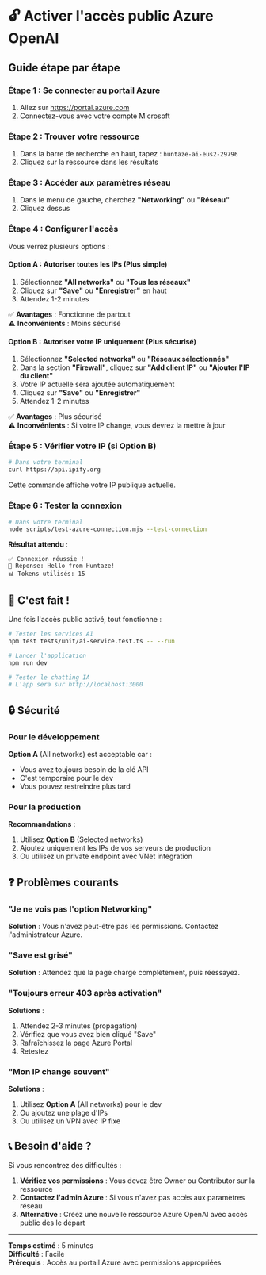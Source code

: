 # 🔓 Activer l'accès public Azure OpenAI

## Guide étape par étape

### Étape 1 : Se connecter au portail Azure

1. Allez sur https://portal.azure.com
2. Connectez-vous avec votre compte Microsoft

### Étape 2 : Trouver votre ressource

1. Dans la barre de recherche en haut, tapez : `huntaze-ai-eus2-29796`
2. Cliquez sur la ressource dans les résultats

### Étape 3 : Accéder aux paramètres réseau

1. Dans le menu de gauche, cherchez **"Networking"** ou **"Réseau"**
2. Cliquez dessus

### Étape 4 : Configurer l'accès

Vous verrez plusieurs options :

#### Option A : Autoriser toutes les IPs (Plus simple)

1. Sélectionnez **"All networks"** ou **"Tous les réseaux"**
2. Cliquez sur **"Save"** ou **"Enregistrer"** en haut
3. Attendez 1-2 minutes

✅ **Avantages** : Fonctionne de partout  
⚠️ **Inconvénients** : Moins sécurisé

#### Option B : Autoriser votre IP uniquement (Plus sécurisé)

1. Sélectionnez **"Selected networks"** ou **"Réseaux sélectionnés"**
2. Dans la section **"Firewall"**, cliquez sur **"Add client IP"** ou **"Ajouter l'IP du client"**
3. Votre IP actuelle sera ajoutée automatiquement
4. Cliquez sur **"Save"** ou **"Enregistrer"**
5. Attendez 1-2 minutes

✅ **Avantages** : Plus sécurisé  
⚠️ **Inconvénients** : Si votre IP change, vous devrez la mettre à jour

### Étape 5 : Vérifier votre IP (si Option B)

```bash
# Dans votre terminal
curl https://api.ipify.org
```

Cette commande affiche votre IP publique actuelle.

### Étape 6 : Tester la connexion

```bash
# Dans votre terminal
node scripts/test-azure-connection.mjs --test-connection
```

**Résultat attendu** :
```
✅ Connexion réussie !
📝 Réponse: Hello from Huntaze!
📊 Tokens utilisés: 15
```

## 🎉 C'est fait !

Une fois l'accès public activé, tout fonctionne :

```bash
# Tester les services AI
npm test tests/unit/ai-service.test.ts -- --run

# Lancer l'application
npm run dev

# Tester le chatting IA
# L'app sera sur http://localhost:3000
```

## 🔒 Sécurité

### Pour le développement

**Option A** (All networks) est acceptable car :
- Vous avez toujours besoin de la clé API
- C'est temporaire pour le dev
- Vous pouvez restreindre plus tard

### Pour la production

**Recommandations** :
1. Utilisez **Option B** (Selected networks)
2. Ajoutez uniquement les IPs de vos serveurs de production
3. Ou utilisez un private endpoint avec VNet integration

## ❓ Problèmes courants

### "Je ne vois pas l'option Networking"

**Solution** : Vous n'avez peut-être pas les permissions. Contactez l'administrateur Azure.

### "Save est grisé"

**Solution** : Attendez que la page charge complètement, puis réessayez.

### "Toujours erreur 403 après activation"

**Solutions** :
1. Attendez 2-3 minutes (propagation)
2. Vérifiez que vous avez bien cliqué "Save"
3. Rafraîchissez la page Azure Portal
4. Retestez

### "Mon IP change souvent"

**Solutions** :
1. Utilisez **Option A** (All networks) pour le dev
2. Ou ajoutez une plage d'IPs
3. Ou utilisez un VPN avec IP fixe

## 📞 Besoin d'aide ?

Si vous rencontrez des difficultés :

1. **Vérifiez vos permissions** : Vous devez être Owner ou Contributor sur la ressource
2. **Contactez l'admin Azure** : Si vous n'avez pas accès aux paramètres réseau
3. **Alternative** : Créez une nouvelle ressource Azure OpenAI avec accès public dès le départ

---

**Temps estimé** : 5 minutes  
**Difficulté** : Facile  
**Prérequis** : Accès au portail Azure avec permissions appropriées
